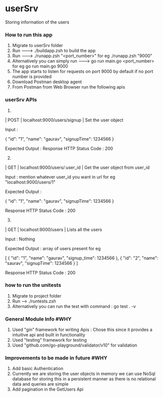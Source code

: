 # userSrv
Storing information of the users

### How to run this app
1. Migrate to userSrv folder
2. Run ---> ./buildapp.zsh to build the app
2. Run ---> ./runapp.zsh "<port_number>" for eg  ./runapp.zsh "9000"
3. Alternatively you can simply run --->  go run main.go <port_number> for eg  go run main.go 9000
4. The app starts to listen for requests on port 9000 by default if no port number is provided
5. Download Postman desktop agent 
6. From Postman from Web Browser run the following apis

### userSrv APIs

1.
| POST   | localhost:9000/users/signup           | Set the user object

Input :

{
    "id": "1",
    "name": "gaurav",
    "signupTime": 1234566
}

Expected Output :
Response HTTP Status Code : 200

2.
| GET    | localhost:9000/users/:user_id         | Get the user object from user_id

Input : mention whatever user_id you want in url for eg "localhost:9000/users/1"

Expected Output :

{
    "id": "1",
    "name": "gaurav",
    "signupTime": 1234566
}

Response HTTP Status Code : 200

3.
| GET    | localhost:9000/users                  | Lists all the users

Input : Nothing

Expected Output : array of users present for eg 

[
    {
        "id": "1",
        "name": "gaurav",
        "signup_time": 1234566
    },
    {
        "id": "2",
        "name": "saurav",
        "signupTime": 1234566
    }
]

Response HTTP Status Code : 200

### how to run the unitests
1. Migrate to project folder
2. Run -->   ./runtests.zsh
3. Alternatively you can run the test with command : go test . -v


### General Module Info #WHY
1. Used "gin" framework for writing Apis : Chose this since it provides a intuitive api and built in functionality
2. Used "testing" framework for testing
3. Used "github.com/go-playground/validator/v10" for validation

### Improvements to be made in future #WHY
1. Add basic Authentication
3. Currently we are storing the user objects in memory we can use NoSql database for storing this in a persistent manner as there is no relational data and queries are simple 
4. Add pagination in the GetUsers Api 

